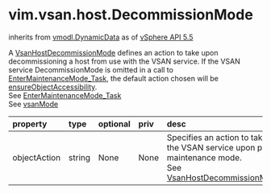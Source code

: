 vim.vsan.host.DecommissionMode
==============================
inherits from [vmodl.DynamicData](docs/vmodl.DynamicData.md)
as of [vSphere API 5.5](vim.version.md#vim.version.version9)


A <a href="vim.vsan.host.DecommissionMode.md">VsanHostDecommissionMode</a> defines an action to take upon decommissioning  a host from use with the VSAN service.   If the VSAN service DecommissionMode is omitted in a call to  <a href="vim.HostSystem.md#enterMaintenanceMode">EnterMaintenanceMode_Task</a>, the default action chosen  will be <a href="vim.vsan.host.DecommissionMode.ObjectAction.md#ensureObjectAccessibility">ensureObjectAccessibility</a>.<br>See <a href="vim.HostSystem.md#enterMaintenanceMode">EnterMaintenanceMode_Task</a><br>See <a href="vim.host.MaintenanceSpec.md#vsanMode">vsanMode</a><br>

| property | type | optional | priv | desc |
|:---------|:-----|:---------|:-----|:-----|
| objectAction | string | None | None | Specifies an action to take with regard to the VSAN service upon  putting a host into maintenance mode.<br>See <a href="vim.vsan.host.DecommissionMode.ObjectAction.md">VsanHostDecommissionModeObjectAction</a><br> |



